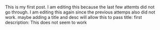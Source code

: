 This is my first post. I am editing this because the last few attemts did not go through.
I am editing this again since the previous attemps also did not work.
maybe adding a title and desc will allow this to pass
title: first
description: This does not seem to work
